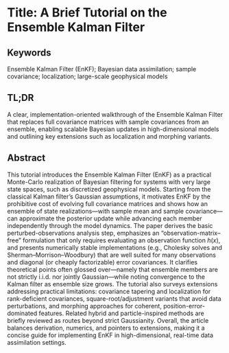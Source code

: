 # Title: A Brief Tutorial on the Ensemble Kalman Filter

## Keywords

Ensemble Kalman Filter (EnKF); Bayesian data assimilation; sample covariance; localization; large-scale geophysical models

## TL;DR

A clear, implementation-oriented walkthrough of the Ensemble Kalman Filter that replaces full covariance matrices with sample covariances from an ensemble, enabling scalable Bayesian updates in high-dimensional models and outlining key extensions such as localization and morphing variants.

## Abstract

This tutorial introduces the Ensemble Kalman Filter (EnKF) as a practical Monte-Carlo realization of Bayesian filtering for systems with very large state spaces, such as discretized geophysical models. Starting from the classical Kalman filter’s Gaussian assumptions, it motivates EnKF by the prohibitive cost of evolving full covariance matrices and shows how an ensemble of state realizations—with sample mean and sample covariance—can approximate the posterior update while advancing each member independently through the model dynamics. The paper derives the basic perturbed-observations analysis step, emphasizes an “observation-matrix–free” formulation that only requires evaluating an observation function $h(x)$, and presents numerically stable implementations (e.g., Cholesky solves and Sherman–Morrison–Woodbury) that are well suited for many observations and diagonal (or cheaply factorizable) error covariances. It clarifies theoretical points often glossed over—namely that ensemble members are not strictly i.i.d. nor jointly Gaussian—while noting convergence to the Kalman filter as ensemble size grows. The tutorial also surveys extensions addressing practical limitations: covariance tapering and localization for rank-deficient covariances, square-root/adjustment variants that avoid data perturbations, and morphing approaches for coherent, position-error-dominated features. Related hybrid and particle-inspired methods are briefly reviewed as routes beyond strict Gaussianity. Overall, the article balances derivation, numerics, and pointers to extensions, making it a concise guide for implementing EnKF in high-dimensional, real-time data assimilation settings.
